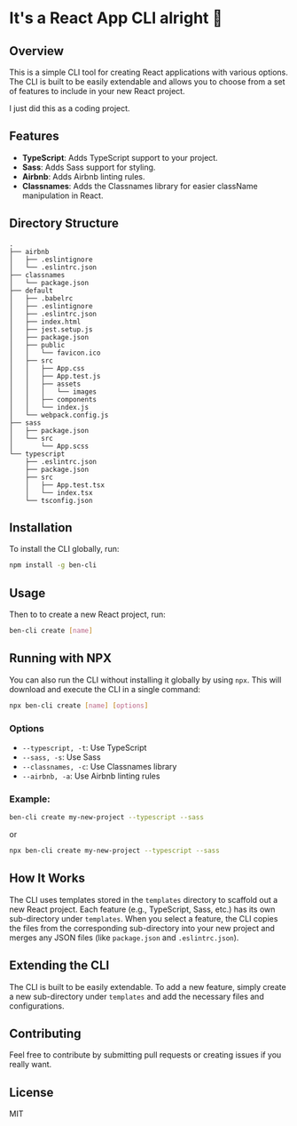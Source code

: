 # It's a React App CLI alright 🦦

## Overview

This is a simple CLI tool for creating React applications with various options. The CLI is built to be easily extendable and allows you to choose from a set of features to include in your new React project.

I just did this as a coding project.

## Features

-   **TypeScript**: Adds TypeScript support to your project.
-   **Sass**: Adds Sass support for styling.
-   **Airbnb**: Adds Airbnb linting rules.
-   **Classnames**: Adds the Classnames library for easier className manipulation in React.

## Directory Structure

```
.
├── airbnb
│   ├── .eslintignore
│   └── .eslintrc.json
├── classnames
│   └── package.json
├── default
│   ├── .babelrc
│   ├── .eslintignore
│   ├── .eslintrc.json
│   ├── index.html
│   ├── jest.setup.js
│   ├── package.json
│   ├── public
│   │   └── favicon.ico
│   ├── src
│   │   ├── App.css
│   │   ├── App.test.js
│   │   ├── assets
│   │   │   └── images
│   │   ├── components
│   │   └── index.js
│   └── webpack.config.js
├── sass
│   ├── package.json
│   └── src
│       └── App.scss
└── typescript
    ├── .eslintrc.json
    ├── package.json
    ├── src
    │   ├── App.test.tsx
    │   └── index.tsx
    └── tsconfig.json
```

## Installation

To install the CLI globally, run:

```bash
npm install -g ben-cli
```

## Usage

Then to to create a new React project, run:

```bash
ben-cli create [name]
```

## Running with NPX

You can also run the CLI without installing it globally by using `npx`. This will download and execute the CLI in a single command:

```bash
npx ben-cli create [name] [options]
```

### Options

-   `--typescript, -t`: Use TypeScript
-   `--sass, -s`: Use Sass
-   `--classnames, -c`: Use Classnames library
-   `--airbnb, -a`: Use Airbnb linting rules

### Example:

```bash
ben-cli create my-new-project --typescript --sass
```

or

```bash
npx ben-cli create my-new-project --typescript --sass
```

## How It Works

The CLI uses templates stored in the `templates` directory to scaffold out a new React project. Each feature (e.g., TypeScript, Sass, etc.) has its own sub-directory under `templates`. When you select a feature, the CLI copies the files from the corresponding sub-directory into your new project and merges any JSON files (like `package.json` and `.eslintrc.json`).

## Extending the CLI

The CLI is built to be easily extendable. To add a new feature, simply create a new sub-directory under `templates` and add the necessary files and configurations.

## Contributing

Feel free to contribute by submitting pull requests or creating issues if you really want.

## License

MIT
